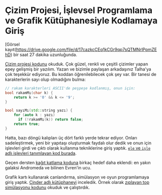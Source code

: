 Çizim Projesi, İşlevsel Programlama ve Grafik Kütüphanesiyle Kodlamaya Giriş 
====

[Görsel kayıt(https://drive.google.com/file/d/17cazkcCEq1kCGr9qp7sQTMNrlPpmZEhD) bir saat 27 dakika uzunluğunda.

[Çizim projesi kodunu](https://onlinegdb.com/hT4HTDvwG)  okuduk. Çok güzel, renkli ve çeşitli çizimler yapan epey gelişmiş bir yazılım. Yazan ve bizimle paylaşan arkadaşınız Talha'ya çok teşekkür ediyoruz. Bu koddan öğrenilebilecek çok şey var. Bir tanesi de karakterlerin sayı olup olmadığını bulma: 

```c++
// rakam karakterleri ASCII'de peşpeşe kodlanmış, onun için: 
bool rakamMı(char k) {
    return k >= '0' && k <= '9';
}

bool sayıMı(std::string yazı) {
    for (auto k : yazı)
      if (!rakamMı(k)) return false;
    return true;
}
```

Hatta, bazı döngü kalıpları üç dört farklı yerde tekrar ediyor. Onları sadeleştirmek, yeni bir yapıtaşı oluşturmak faydalı olur dedik ve onun için işlevleri girdi ve çıktı olarak kullanma tekniklerine giriş yaptık. [`ele` ve `işle` adlı işlevleri tanımlayan kod burada](https://onlinegdb.com/hom_Y7CSt). 

Geçen dersten [kağıt katlama koduna](https://onlinegdb.com/QNojjbcbV) birkaç hedef daha eklendi: en yakın galaksi Andromeda ve bilinen Evren'in ucu. 

Grafik kartı kullanarak canlandırma, simülasyon ve oyun programlamaya giriş yaptık. [Cinder adlı kütüphaneyi](https://libcinder.org) inceledik. Örnek olarak [zıplayan top simülasyonu kodunu](https://onlinegdb.com/aYu-ehYHj) okuduk ve çalıştırdık.

